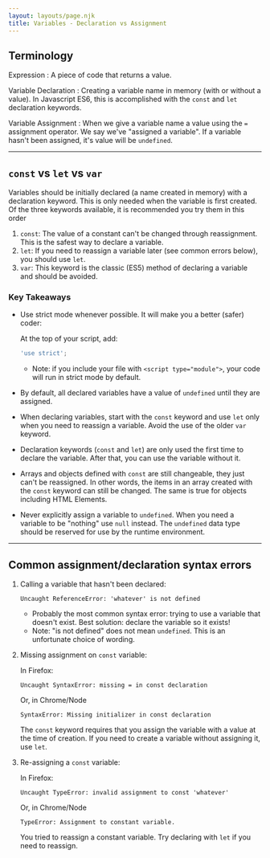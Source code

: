 ```yaml
---
layout: layouts/page.njk
title: Variables - Declaration vs Assignment
---
```


## Terminology
Expression
: A piece of code that returns a value.

Variable Declaration
: Creating a variable name in memory (with or without a value). In Javascript ES6, this is accomplished with the `const` and `let` declaration keywords.

Variable Assignment
: When we give a variable name a value using the `=` assignment operator. We say we've "assigned a variable". If a variable hasn't been assigned, it's value will be `undefined`.

---

## `const` vs `let` vs `var`
Variables should be initially declared (a name created in memory) with a declaration keyword. This is only needed when the variable is first created. Of the three keywords available, it is recommended you try them in this order
1. `const`: The value of a constant can't be changed through reassignment. This is the safest way to declare a variable.
2. `let`: If you need to reassign a variable later (see common errors below), you should use `let`.
3. `var`: This keyword is the classic (ES5) method of declaring a variable and should be avoided.

### Key Takeaways
- Use strict mode whenever possible. It will make you a better (safer) coder:

    At the top of your script, add:

    ```js
    'use strict';
    ```

    - Note: if you include your file with `<script type="module">`, your code will run in strict mode by default.

- By default, all declared variables have a value of `undefined` until they are assigned. 
- When declaring variables, start with the `const` keyword and use `let` only when you need to reassign a variable. Avoid the use of the older `var` keyword.
- Declaration keywords (`const` and `let`) are only used the first time to declare the variable. After that, you can use the variable without it.
- Arrays and objects defined with `const` are still changeable, they just can't be reassigned. In other words, the items in an array created with the `const` keyword can still be changed. The same is true for objects including HTML Elements.
- Never explicitly assign a variable to `undefined`. When you need a variable to be "nothing" use `null` instead. The `undefined` data type should be reserved for use by the runtime environment.

---

## Common assignment/declaration syntax errors
1. Calling a variable that hasn't been declared:

    ```
    Uncaught ReferenceError: 'whatever' is not defined
    ```

    - Probably the most common syntax error: trying to use a variable that doesn't exist. Best solution: declare the variable so it exists!
    - Note: "is not defined" does not mean `undefined`. This is an unfortunate choice of wording.

2. Missing assignment on `const` variable:

    In Firefox:

    ```
    Uncaught SyntaxError: missing = in const declaration
    ```

    Or, in Chrome/Node

    ```
    SyntaxError: Missing initializer in const declaration
    ```

    The `const` keyword requires that you assign the variable with a value at the time of creation. If you need to create a variable without assigning it, use `let`.

3. Re-assigning a `const` variable:

    In Firefox:

    ```
    Uncaught TypeError: invalid assignment to const 'whatever'
    ```

    Or, in Chrome/Node

    ```
    TypeError: Assignment to constant variable.
    ```

    You tried to reassign a constant variable. Try declaring with `let` if you need to reassign.
